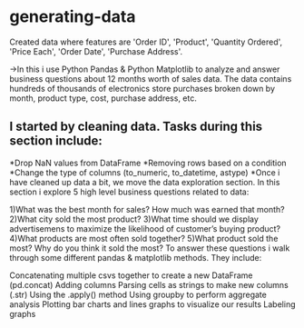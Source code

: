 # generating-data #

Created data where features are 'Order ID', 'Product', 'Quantity Ordered', 'Price Each',	'Order Date',	'Purchase Address'.

->In this i use Python Pandas & Python Matplotlib to analyze and answer business questions about 12 months worth of sales data. The data contains hundreds of thousands of electronics store purchases broken down by month, product type, cost, purchase address, etc.

## I started by cleaning data. Tasks during this section include: ##

*Drop NaN values from DataFrame
*Removing rows based on a condition
*Change the type of columns (to_numeric, to_datetime, astype)
*Once i have cleaned up data a bit, we move the data exploration section. In this section i explore 5 high level business questions related to data:

1)What was the best month for sales? How much was earned that month?
2)What city sold the most product?
3)What time should we display advertisemens to maximize the likelihood of customer’s buying product?
4)What products are most often sold together?
5)What product sold the most? Why do you think it sold the most?
To answer these questions i walk through some different pandas & matplotlib methods. They include:

Concatenating multiple csvs together to create a new DataFrame (pd.concat)
Adding columns
Parsing cells as strings to make new columns (.str)
Using the .apply() method
Using groupby to perform aggregate analysis
Plotting bar charts and lines graphs to visualize our results
Labeling graphs
